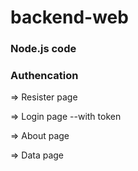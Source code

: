 # backend-web

### Node.js code

### Authencation  

=> Resister page

=> Login page
      --with token

=> About page

=> Data page
